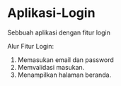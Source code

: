 # Aplikasi-Login
Sebbuah aplikasi dengan fitur login

Alur Fitur Login:
1. Memasukan email dan password
2. Memvalidasi masukan.
3. Menampilkan halaman beranda.

